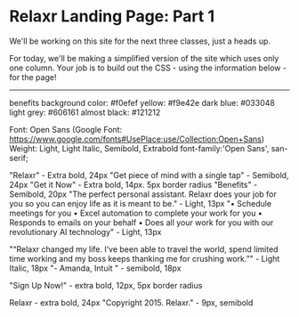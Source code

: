 Relaxr Landing Page: Part 1
==================

We'll be working on this site for the next three classes, just a heads up.

For today, we'll be making a simplified version of the site which uses only one column. Your job is to build out the CSS - using the information below - for the page!

---

benefits background color: #f0efef
yellow: #f9e42e
dark blue: #033048
light grey: #606161
almost black: #121212

Font: Open Sans (Google Font: https://www.google.com/fonts#UsePlace:use/Collection:Open+Sans)
Weight: Light, Light Italic, Semibold, Extrabold
font-family:'Open Sans', san-serif;


"Relaxr" - Extra bold, 24px
"Get piece of mind with a single tap" - Semibold, 24px
"Get it Now" - Extra bold, 14px. 5px border radius
"Benefits" - Semibold, 20px
"The perfect personal assistant. Relaxr does your job for you so you can enjoy life as it is meant to be." - Light, 13px
"• Schedule meetings for you
• Excel automation to complete your work for you
• Responds to emails on your behalf
• Does all your work for you with our revolutionary AI technology" - Light, 13px

"“Relaxr changed my life. I’ve been able to travel the world, spend limited time working and my boss keeps thanking me for crushing work.”" - Light Italic, 18px
"- Amanda, Intuit " - semibold, 18px

"Sign Up Now!" - extra bold, 12px, 5px border radius

Relaxr - extra bold, 24px
"Copyright 2015. Relaxr." - 9px, semibold
